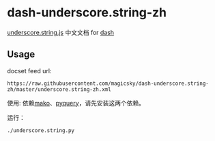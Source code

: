 dash-underscore.string-zh
=========================

[underscore.string.js](http://epeli.github.io/underscore.string/) 中文文档 for [dash](http://kapeli.com/dash)

## Usage

docset feed url:
```
https://raw.githubusercontent.com/magicsky/dash-underscore.string-zh/master/underscore.string-zh.xml
```

使用:
依赖[mako](http://www.makotemplates.org/)、[pyquery](https://pythonhosted.org/pyquery/)，请先安装这两个依赖。

运行：
```
./underscore.string.py
```
